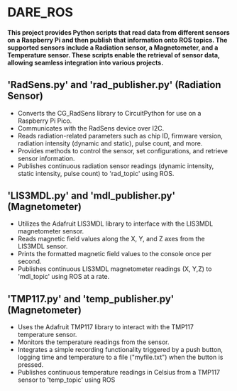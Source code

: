 # DARE_ROS

#### This project provides Python scripts that read data from different sensors on a Raspberry Pi and then publish that information onto ROS topics. The supported sensors include a Radiation sensor, a Magnetometer, and a Temperature sensor. These scripts enable the retrieval of sensor data, allowing seamless integration into various projects.

## 'RadSens.py' and 'rad_publisher.py' (Radiation Sensor)
* Converts the CG_RadSens library to CircuitPython for use on a Raspberry Pi Pico.
* Communicates with the RadSens device over I2C.
* Reads radiation-related parameters such as chip ID, firmware version, radiation intensity (dynamic and static), pulse count, and more.
* Provides methods to control the sensor, set configurations, and retrieve sensor information.
* Publishes continuous radiation sensor readings (dynamic intensity, static intensity, pulse count) to 'rad_topic' using ROS.

## 'LIS3MDL.py' and 'mdl_publisher.py' (Magnetometer)
* Utilizes the Adafruit LIS3MDL library to interface with the LIS3MDL magnetometer sensor.
* Reads magnetic field values along the X, Y, and Z axes from the LIS3MDL sensor.
* Prints the formatted magnetic field values to the console once per second.
* Publishes continuous LIS3MDL magnetometer readings (X, Y,Z) to 'mdl_topic' using ROS at a rate.

## 'TMP117.py' and 'temp_publisher.py' (Magnetometer)
* Uses the Adafruit TMP117 library to interact with the TMP117 temperature sensor.
* Monitors the temperature readings from the sensor.
* Integrates a simple recording functionality triggered by a push button, logging time and temperature to a file ("myfile.txt") when the button is pressed.
* Publishes continuous temperature readings in Celsius from a TMP117 sensor to 'temp_topic' using ROS


  
